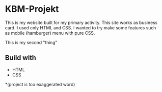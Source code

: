 # KBM-Projekt

This is my website built for my primary activity. This site works as business card.
I used only HTML and CSS. I wanted to try make some features such as mobile (hamburger) menu with pure CSS.

This is my second "thing"

## Build with

- HTML
- CSS

\*(project is too exaggerated word)
